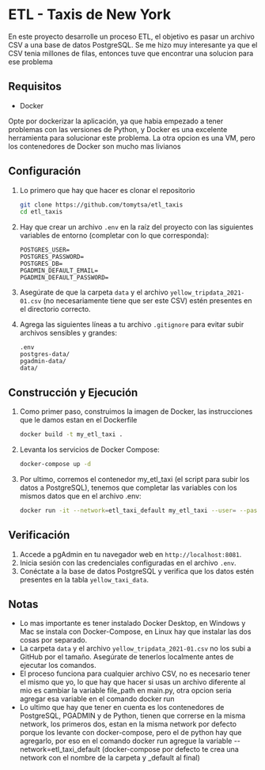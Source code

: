 # ETL - Taxis de New York

En este proyecto desarrolle un proceso ETL, el objetivo es pasar un archivo CSV a una base de datos PostgreSQL. Se me hizo muy interesante ya que el CSV tenia millones de filas, entonces tuve que encontrar una solucion para ese problema

## Requisitos

- Docker
  
Opte por dockerizar la aplicación, ya que habia empezado a tener problemas con las versiones de Python, y Docker es una excelente herramienta para solucionar este problema. La otra opcion es una VM, pero los contenedores de Docker son mucho mas livianos

## Configuración

1. Lo primero que hay que hacer es clonar el repositorio 

    ```sh
    git clone https://github.com/tomytsa/etl_taxis
    cd etl_taxis
    ```

2. Hay que crear un archivo `.env` en la raíz del proyecto con las siguientes variables de entorno (completar con lo que corresponda):

    ```env
    POSTGRES_USER=
    POSTGRES_PASSWORD=
    POSTGRES_DB=
    PGADMIN_DEFAULT_EMAIL=
    PGADMIN_DEFAULT_PASSWORD=
    ```

3. Asegúrate de que la carpeta `data` y el archivo `yellow_tripdata_2021-01.csv` (no necesariamente tiene que ser este CSV) estén presentes en el directorio correcto.

4. Agrega las siguientes líneas a tu archivo `.gitignore` para evitar subir archivos sensibles y grandes:

    ```gitignore
    .env
    postgres-data/
    pgadmin-data/
    data/
    ```

## Construcción y Ejecución

1. Como primer paso, construimos la imagen de Docker, las instrucciones que le damos estan en el Dockerfile

    ```sh
    docker build -t my_etl_taxi .
    ```

2. Levanta los servicios de Docker Compose:

    ```sh
    docker-compose up -d
    ```

3. Por ultimo, corremos el contenedor my_etl_taxi (el script para subir los datos a PostgreSQL), tenemos que completar las variables con los mismos datos que en el archivo .env:

    ```sh
    docker run -it --network=etl_taxi_default my_etl_taxi --user= --password= --host= --port= --db= --table_name=yellow_taxi_data
    ```

## Verificación

1. Accede a pgAdmin en tu navegador web en `http://localhost:8081`.
2. Inicia sesión con las credenciales configuradas en el archivo `.env`.
3. Conéctate a la base de datos PostgreSQL y verifica que los datos estén presentes en la tabla `yellow_taxi_data`.

## Notas

- Lo mas importante es tener instalado Docker Desktop, en Windows y Mac se instala con Docker-Compose, en Linux hay que instalar las dos cosas por separado.
- La carpeta `data` y el archivo `yellow_tripdata_2021-01.csv` no los subi a GitHub por el tamaño. Asegúrate de tenerlos localmente antes de ejecutar los comandos.
- El proceso funciona para cualquier archivo CSV, no es necesario tener el mismo que yo, lo que hay que hacer si usas un archivo diferente al mio es cambiar la variable file_path en main.py, otra opcion seria agregar esa variable en el comando docker run
- Lo ultimo que hay que tener en cuenta es los contenedores de PostgreSQL, PGADMIN y de Python, tienen que correrse en la misma network, los primeros dos, estan en la misma network por defecto porque los levante con docker-compose, pero el de python hay que agregarlo, por eso en el comando docker run agregue la variable --network=etl_taxi_default (docker-compose por defecto te crea una network con el nombre de la carpeta y _default al final)
